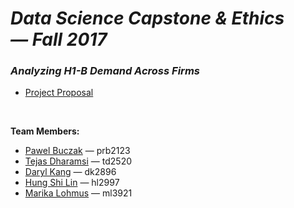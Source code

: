 # *Data Science Capstone & Ethics — Fall 2017*

### ***Analyzing H1-B Demand Across Firms***
- [Project Proposal](docs/proposal.pdf)

<br>

**Team Members:**
- [Pawel Buczak]() — prb2123
- [Tejas Dharamsi](https://github.com/Dharamsitejas) — td2520
- [Daryl Kang](https://github.com/darylkang) — dk2896
- [Hung Shi Lin]() — hl2997
- [Marika Lohmus]() — ml3921

